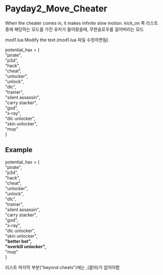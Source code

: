 # Payday2_Move_Cheater
When the cheater comes in, it makes infinite slow motion.
kick_on 쪽 리스트중에 해당하는 모드를 가진 유저가 들어왔을때, 무한슬로우를 걸어버리는 모드

mod1.lua
Modify the text.(mod1.lua 파일 수정하면됨)<br>

<p>potential_hax = {<br>
"pirate",<br>
"p3d",<br>
"hack",<br>
"cheat",<br>
"unlocker",<br>
"unlock",<br>
"dlc",<br>
"trainer",<br>
"silent assassin",<br>
"carry stacker",<br>
"god",<br>
"x-ray",<br>
"dlc unlocker",<br>
"skin unlocker",<br>
"mvp"<br>
}<br></p>

Example
---------------------------------------------------------------------------------
<p>potential_hax = {<br>
"pirate",<br>
"p3d",<br>
"hack",<br>
"cheat",<br>
"unlocker",<br>
"unlock",<br>
"dlc",<br>
"trainer",<br>
"silent assassin",<br>
"carry stacker",<br>
"god",<br>
"x-ray",<br>
"dlc unlocker",<br>
"skin unlocker",<br>
  <b>"better bot",</b><br>
  <b>"overkill unlocker",</b><br>
"mvp"<br>
}<br></p>

리스트 마지막 부분("beyond cheats")에는 ,(콤마)가 없어야함

